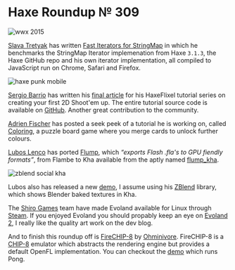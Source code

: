 [_template]: ../templates/roundup.html
[date]: / "2015-03-01 09:04:00"
[modified]: / "2015-03-01 13:55:00"
[published]: / "2015-03-01 13:55:00"
[“”]: a ""
# Haxe Roundup № 309

![wwx 2015](/img/305/wwx2015.png "WWX 2015 in Paris between 29th May and 1st June!")

[Slava Tretyak][tw1] has written [Fast Iterators for StringMap][l1] in which he
benchmarks the StringMap Iterator implemenation from Haxe `3.1.3`, the Haxe 
GitHub repo and his own iterator implementation, all compiled to JavaScript run
on Chrome, Safari and Firefox.

![haxe punk mobile](img/309/haxepunk.png "Game of lines using HaxePunk by @xenodrool")

[Sergio Barrio][tw2] has written his [final article][l2] for his HaxeFlixel tutorial 
series on creating your first 2D Shoot'em up. The entire tutorial source code is
available on [GitHub][l3]. Another great contribution to the community.

[Adrien Fischer][tw3] has posted a seek peek of a tutorial he is working on, called
[Coloring][l4], a puzzle board game where you merge cards to unlock further colours.

[Lubos Lenco][tw4] has ported [Flump][l5], which _“exports Flash .fla's to GPU
fiendly formats”_, from Flambe to Kha available from the aptly named [flump_kha][l6].

![zblend social kha](/img/309/zblend.jpg "Blender baked textures demo using Kha.")

Lubos also has released a new [demo][l7], I assume using his [ZBlend][l8] library,
which shows Blender baked textures in Kha.

The [Shiro Games][tw5] team have made Evoland available for Linux through [Steam][l9].
If you enjoyed Evoland you should propably keep an eye on [Evoland 2][l10], I really
like the quality art work on the dev blog.

And to finish this roundup off is [FireCHIP-8][l11] by [Ohminivore][l12]. FireCHIP-8
is a [CHIP-8][l13] emulator which abstracts the rendering engine but provides a
default OpenFL implementation. You can checkout the [demo][l14] which runs Pong.

[tw5]: https://twitter.com/shirogames "@shirogames"
[tw4]: https://twitter.com/luboslenco "@luboslenco"
[tw3]: https://twitter.com/RevoluGame "@RevoluGame"
[tw2]: https://twitter.com/StrandedSoft "@StrandedSoft"
[tw1]: https://twitter.com/djnudnyj "@djnudnyj"
	
[l14]: http://fouramgames.com/swf/FireCHIP8.swf "FireCHIP-8 Pong Demo"
[l13]: http://en.wikipedia.org/wiki/CHIP-8 "CHIP-8 on Wikipedia"
[l12]: http://fouramgames.com/ "Four AM Games"
[l11]: https://github.com/Ohmnivore/FireCHIP-8 "FireCHIP-8 on GitHub"
[l10]: http://www.evoland2.com "Evoland 2"
[l9]: http://store.steampowered.com/app/233470/ "Evoland on Steam available for Linux"
[l8]: http://zblend.org "3D Game Framework for Blender"
[l7]: https://14f3e7c48d4c677f6fc754e55517efc88d6a3b56.googledrive.com/host/0B22ElR_OUmfdS3lwSENOVEQ3RzQ/index.html "Kha Blender Demo"
[l6]: https://github.com/luboslenco/flump_kha "Flump animations in Kha on GitHub"
[l5]: https://github.com/threerings/flump "Flump on GitHub"
[l4]: http://revolugame.com/2015/02/19/coloring-tutorial-preview/ "Coloring Tutorial Preview"
[l3]: https://github.com/sbarrio/Haxius "Haxius Source Code on GitHub"
[l2]: http://www.strandedsoft.com/haxeflixel-tutorial-buidling-your-first-2d-shoot-em-up-part-vi/ "HaxeFlixel tutorial: Building your first 2D Shoot'em up. Part 5"
[l1]: http://blog.zame-dev.org/fast-iterators-for-stringmap/ "Fast Iterators for StringMap"